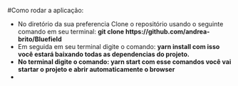 #Como rodar a aplicação:

<ul>
    <li>
    No diretório da sua preferencia Clone o repositório usando o seguinte comando em seu terminal: <strong>git clone https://github.com/andrea-brito/Bluefield</strong>
    </li>
    <li>
    Em seguida em seu terminal digite o comando: <strong>yarn install<strong> com isso você estará baixando todas as dependencias do projeto.</li>
    <li>
    No terminal digite o comando: <strong>yarn start</strong> com esse comandos você vai startar o projeto e abrir automaticamente o browser
    </li>
    <li></li>
</ul>